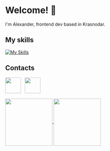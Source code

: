 # Welcome! 👋
I'm Alexander, frontend dev based in Krasnodar.

## My skills
[![My Skills](https://skillicons.dev/icons?i=js,ts,html,css,react,redux,github,npm,sass)](https://t.me/AlexStekk)

## Contacts
<p>  
<a href="https://t.me/AlexStekk"><img height="50" width="50" src="https://cdn.simpleicons.org/telegram/white" /></a>
  <span>&nbsp;</span>
<a href="mailto:alexstekk@yandex.ru"><img height="50" width="50" src="https://cdn.simpleicons.org/maildotru/white" /></a>
</p>


<p>
<a href="https://t.me/AlexStekk">
  <img height=150 align="center" src="https://github-readme-stats.vercel.app/api?username=alexstekk&hide=stars,contribs,issues&show_icons=true&theme=dark" />
</a>
<a href="https://t.me/AlexStekk">
  <img height=150 align="center" src="https://github-readme-stats.vercel.app/api/top-langs/?username=alexstekk&layout=compact&theme=dark" />
</a>
</p>







<!--
**alexstekk/alexstekk** is a ✨ _special_ ✨ repository because its `README.md` (this file) appears on your GitHub profile.

Here are some ideas to get you started:

- 🔭 I’m currently working on ...
- 🌱 I’m currently learning ...
- 👯 I’m looking to collaborate on ...
- 🤔 I’m looking for help with ...
- 💬 Ask me about ...
- 📫 How to reach me: ...
- 😄 Pronouns: ...
- ⚡ Fun fact: ...
-->
